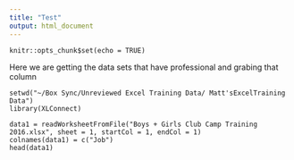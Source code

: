 ```yaml
---
title: "Test"
output: html_document
---
```


```{r setup, include=FALSE}
knitr::opts_chunk$set(echo = TRUE)
```
Here we are getting the data sets that have professional and grabing that column
```{r}
setwd("~/Box Sync/Unreviewed Excel Training Data/ Matt'sExcelTraining Data")
library(XLConnect)

data1 = readWorksheetFromFile("Boys + Girls Club Camp Training 2016.xlsx", sheet = 1, startCol = 1, endCol = 1)
colnames(data1) = c("Job")
head(data1)
```

